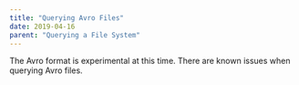 ```yaml
---
title: "Querying Avro Files"
date: 2019-04-16
parent: "Querying a File System"
---
```

  
The Avro format is experimental at this time. There are known issues when querying Avro files.  
